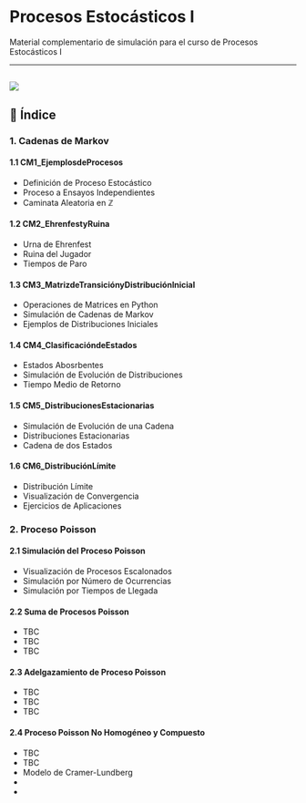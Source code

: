 # Procesos Estocásticos I

Material complementario de simulación para el curso de Procesos Estocásticos I

---
![](https://media.tenor.com/_DKcSyv08fEAAAAM/movimento-browniano.gif)
---

## 📂 Índice

### 1. Cadenas de Markov
#### 1.1 CM1_EjemplosdeProcesos
* Definición de Proceso Estocástico
* Proceso a Ensayos Independientes
* Caminata Aleatoria en $\mathbb{Z}$
#### 1.2 CM2_EhrenfestyRuina
* Urna de Ehrenfest
* Ruina del Jugador
* Tiempos de Paro
#### 1.3 CM3_MatrizdeTransiciónyDistribuciónInicial
* Operaciones de Matrices en Python
* Simulación de Cadenas de Markov
* Ejemplos de Distribuciones Iniciales
#### 1.4 CM4_ClasificacióndeEstados
* Estados Abosrbentes
* Simulación de Evolución de Distribuciones
* Tiempo Medio de Retorno
#### 1.5 CM5_DistribucionesEstacionarias
* Simulación de Evolución de una Cadena
* Distribuciones Estacionarias
* Cadena de dos Estados
#### 1.6 CM6_DistribuciónLímite
* Distribución Límite
* Visualización de Convergencia
* Ejercicios de Aplicaciones

### 2. Proceso Poisson
#### 2.1 Simulación del Proceso Poisson
* Visualización de Procesos Escalonados
* Simulación por Número de Ocurrencias
* Simulación por Tiempos de Llegada
#### 2.2 Suma de Procesos Poisson
* TBC
* TBC
* TBC
#### 2.3 Adelgazamiento de Proceso Poisson
* TBC
* TBC
* TBC
#### 2.4 Proceso Poisson No Homogéneo y Compuesto
* TBC
* TBC
* Modelo de Cramer-Lundberg
*
* 






